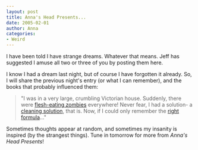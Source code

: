 ```yaml
---
layout: post
title: Anna's Head Presents...
date: 2005-02-01
author: Anna
categories:
- Weird
---
```


I have been told I have strange dreams. Whatever that means. Jeff has suggested I amuse all two or three of you by posting them here. 

I know I had a dream last night, but of course I have forgotten it already. So, I will share the previous night's entry (or what I can remember), and the books that probably influenced them:

> "I was in a very large, crumbling Victorian house. Suddenly, there were [flesh-eating zombies][1] everywhere! Never fear, I had a solution- a [cleaning solution][2], that is. Now, if I could only remember the [right formula][3]..." 

Sometimes thoughts appear at random, and sometimes my insanity is inspired (by the strangest things). Tune in tomorrow for more from _Anna's Head Presents_!

   [1]: http://www.amazon.com/exec/obidos/tg/detail/-/0425192008/ref=lpr_g_1/002-9726750-7596845?v=glance&s=books
   [2]: http://www.amazon.com/exec/obidos/ASIN/0553382179/qid=1107296813/sr=2-1/ref=pd_ka_b_2_1/002-9726750-7596845
   [3]: http://www.amazon.com/exec/obidos/ASIN/0671535951/qid=1107296869/sr=2-1/ref=pd_ka_b_2_1/002-9726750-7596845

